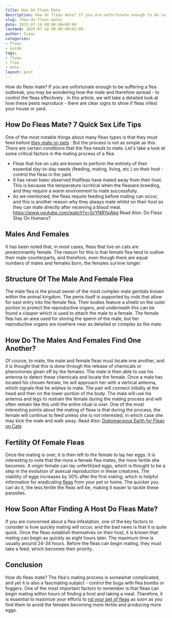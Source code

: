 ```yaml
---
title: How Do Fleas Mate
description: How do fleas mate? If you are unfortunate enough to be suffering a flea outbreak, you may be wondering how the mate and therefore spread - to control the...
slug: /how-do-fleas-mate/
date: 2025-07-10 00:00:00+00:00
lastmod: 2025-07-10 00:00:00+03:00
author: Isaac
categories:
- Fleas
- Guide
tags:
- fleas
- flea
- mate
layout: post
---
```

How do fleas mate? If you are unfortunate enough to be suffering a flea outbreak, you may be wondering how the mate and therefore spread - to
control the fleas effectively
.
In this article, we will take a detailed look at how these pests reproduce - there are clear signs to show if fleas infest your house or yard.

## How Do Fleas Mate? 7 Quick Sex Life Tips
One of the most notable things about many
fleas
types is that they must feed before
[they mate on pets](https://hgic.clemson.edu/factsheet/flea-control/)
.
But the process is not as simple as this. There are certain conditions that the flea needs to mate. Let's take a look at some critical factors in the mating process of a flea.
- Fleas that live on cats are known to perform the entirety of their essential day-to-day needs (feeding, mating, living, etc.) on their host -control the fleas in the yard.
- It has never been observed thatfleas have mated away from their host. This is because the temperature iscritical when the fleasare breeding, and they require a warm environment to mate successfully.
- As we mentioned, the fleas require feeding before mating can occur, and this is another reason why they always mate whilst on their host as they can mate directly after receiving a blood meal.
https://www.youtube.com/watch?v=GrYNRYsjAkg
Read Also:
Do Fleas Stay On Humans?
## Males And Females
It has been noted that, in most cases,
fleas that live
on cats are predominantly female. The reason for this is that female flea tend to outlive their male counterparts, and therefore, even though there are equal numbers of males and females born, the females survive longer.
## Structure Of The Male And Female Flea
The male flea is the proud owner of the most complex male genitals known within the animal kingdom. The penis itself is supported by rods that allow for east entry into the female flea.
Their bodies feature a shield on the outer portion to protect the reproductive organs, and underneath this can be found a clasper which is used to attach the male to a female.
The female flea has an area used for storing the sperm of the male, but her reproductive organs are nowhere near as detailed or complex as the male.
## How Do The Males And Females Find One Another?
Of course, to mate, the male and female fleas must locate one another, and it is thought that this is done through the release of chemicals or pheromones given off by the females.
The male is then able to use his antenna to detect these chemicals and locate the female. Once a male has located his chosen female, he will approach her with a vertical antenna, which signals that he wishes to mate.
The pair will connect initially at the head and then on the lower portion of the body. The male will use his antenna and legs to restrain the female during the mating process and will often remain like this until the entire ritual is over.
One of the most interesting points about the mating of fleas is that during the process, the female will continue to feed unless she is not interested, in which case she may kick the male and walk away.
Read Also:
[Diatomaceous Earth for Fleas on Cats](https://pestpolicy.com/diatomaceous-earth-for-fleas-on-cats/)
## Fertility Of Female Fleas
Once the mating is over, it is then left to the female to lay her eggs. It is interesting to note that the more a female flea mates, the more fertile she becomes.
A virgin female can lay unfertilized eggs, which is thought to be a step in the evolution of asexual reproduction in these creatures.
The viability of eggs increases by 30% after the first mating, which is helpful information for eradicating
[fleas](https://pestpolicy.com/where-do-fleas-come-from/)
from your pet or home. The quicker you can do it, the less fertile the fleas will be, making it easier to tackle these parasites.
## How Soon After Finding A Host Do Fleas Mate?
If you are concerned about a flea infestation, one of the key factors to consider is how quickly mating will occur, and the bad news is that it is quite quick.
Once the fleas establish themselves on their host, it is known that mating can begin as quickly as eight hours later. The maximum time is usually around 24-34 hours. Before the fleas can begin mating, they must take a feed, which becomes their priority.
## Conclusion
How do fleas mate? The flea's mating process is somewhat complicated, and yet it is also a fascinating subject - control the bugs with
flea bombs
or foggers.
One of the most important factors to remember is that fleas can begin mating within hours of finding a host and taking a meal.
Therefore, it is essential to maximize your efforts to
[rid your pet of fleas](https://pestpolicy.com/how-to-get-rid-of-fleas-on-clothes-and-bedding/)
as soon as you find them to avoid the females becoming more fertile and producing more eggs.